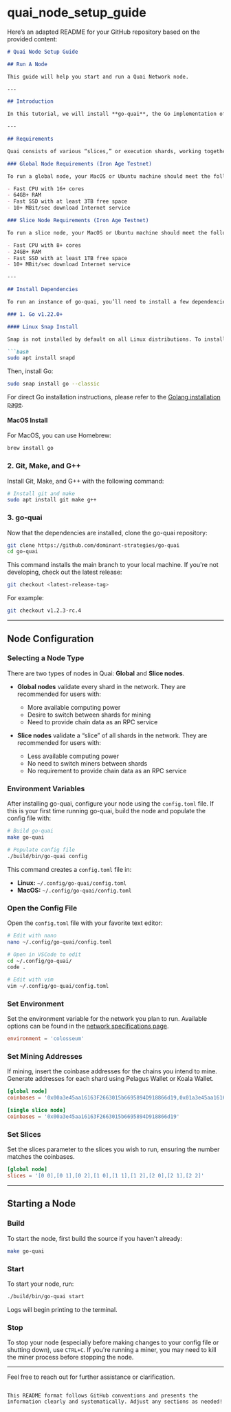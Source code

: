 # quai_node_setup_guide

Here’s an adapted README for your GitHub repository based on the provided content:

```markdown
# Quai Node Setup Guide

## Run A Node

This guide will help you start and run a Quai Network node.

---

## Introduction

In this tutorial, we will install **go-quai**, the Go implementation of Quai Network. This guide is tailored for Linux distributions and MacOS systems.

---

## Requirements

Quai consists of various “slices,” or execution shards, working together to form an overarching network. A global node runs all slices, while a slice node operates a single slice. For most users, running a slice node is recommended.

### Global Node Requirements (Iron Age Testnet)

To run a global node, your MacOS or Ubuntu machine should meet the following specifications:

- Fast CPU with 16+ cores
- 64GB+ RAM
- Fast SSD with at least 3TB free space
- 10+ MBit/sec download Internet service

### Slice Node Requirements (Iron Age Testnet)

To run a slice node, your MacOS or Ubuntu machine should meet the following specifications:

- Fast CPU with 8+ cores
- 24GB+ RAM
- Fast SSD with at least 1TB free space
- 10+ MBit/sec download Internet service

---

## Install Dependencies

To run an instance of go-quai, you’ll need to install a few dependencies using your preferred package manager (apt, brew, etc.):

### 1. Go v1.22.0+

#### Linux Snap Install

Snap is not installed by default on all Linux distributions. To install snapd, run:

```bash
sudo apt install snapd
```

Then, install Go:

```bash
sudo snap install go --classic
```

For direct Go installation instructions, please refer to the [Golang installation page](https://golang.org/doc/install).

#### MacOS Install

For MacOS, you can use Homebrew:

```bash
brew install go
```

### 2. Git, Make, and G++

Install Git, Make, and G++ with the following command:

```bash
# Install git and make
sudo apt install git make g++
```

### 3. go-quai

Now that the dependencies are installed, clone the go-quai repository:

```bash
git clone https://github.com/dominant-strategies/go-quai
cd go-quai
```

This command installs the main branch to your local machine. If you're not developing, check out the latest release:

```bash
git checkout <latest-release-tag>
```

For example:

```bash
git checkout v1.2.3-rc.4
```

---

## Node Configuration

### Selecting a Node Type

There are two types of nodes in Quai: **Global** and **Slice nodes**.

- **Global nodes** validate every shard in the network. They are recommended for users with:
  - More available computing power
  - Desire to switch between shards for mining
  - Need to provide chain data as an RPC service

- **Slice nodes** validate a “slice” of all shards in the network. They are recommended for users with:
  - Less available computing power
  - No need to switch miners between shards
  - No requirement to provide chain data as an RPC service

### Environment Variables

After installing go-quai, configure your node using the `config.toml` file. If this is your first time running go-quai, build the node and populate the config file with:

```bash
# Build go-quai
make go-quai

# Populate config file
./build/bin/go-quai config
```

This command creates a `config.toml` file in:

- **Linux:** `~/.config/go-quai/config.toml`
- **MacOS:** `~/.config/go-quai/config.toml`

### Open the Config File

Open the `config.toml` file with your favorite text editor:

```bash
# Edit with nano
nano ~/.config/go-quai/config.toml

# Open in VSCode to edit
cd ~/.config/go-quai/
code .

# Edit with vim
vim ~/.config/go-quai/config.toml
```

### Set Environment

Set the environment variable for the network you plan to run. Available options can be found in the [network specifications page](#).

```toml
environment = 'colosseum'
```

### Set Mining Addresses

If mining, insert the coinbase addresses for the chains you intend to mine. Generate addresses for each shard using Pelagus Wallet or Koala Wallet.

```toml
[global node]
coinbases = '0x00a3e45aa16163F2663015b6695894D918866d19,0x01a3e45aa16163F2663015b6695894D918866d19,...'

[single slice node]
coinbases = '0x00a3e45aa16163F2663015b6695894D918866d19'
```

### Set Slices

Set the slices parameter to the slices you wish to run, ensuring the number matches the coinbases.

```toml
[global node]
slices = '[0 0],[0 1],[0 2],[1 0],[1 1],[1 2],[2 0],[2 1],[2 2]'
```

---

## Starting a Node

### Build

To start the node, first build the source if you haven't already:

```bash
make go-quai
```

### Start

To start your node, run:

```bash
./build/bin/go-quai start
```

Logs will begin printing to the terminal.

### Stop

To stop your node (especially before making changes to your config file or shutting down), use `CTRL+C`. If you're running a miner, you may need to kill the miner process before stopping the node.

---

Feel free to reach out for further assistance or clarification.
```

This README format follows GitHub conventions and presents the information clearly and systematically. Adjust any sections as needed!
